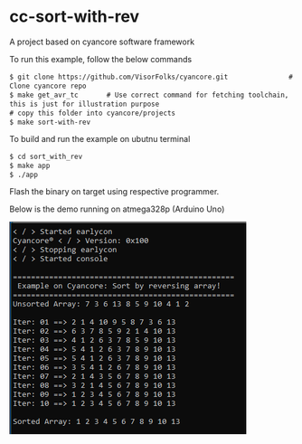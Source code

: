# cc-sort-with-rev
A project based on cyancore software framework

To run this example, follow the below commands
```
$ git clone https://github.com/VisorFolks/cyancore.git               # Clone cyancore repo
$ make get_avr_tc       # Use correct command for fetching toolchain, this is just for illustration purpose
# copy this folder into cyancore/projects
$ make sort-with-rev
```

To build and run the example on ubutnu terminal
```
$ cd sort_with_rev
$ make app
$ ./app
```

Flash the binary on target using respective programmer.

Below is the demo running on atmega328p (Arduino Uno)

![image](./img/cc-sort-with-rev.png)
